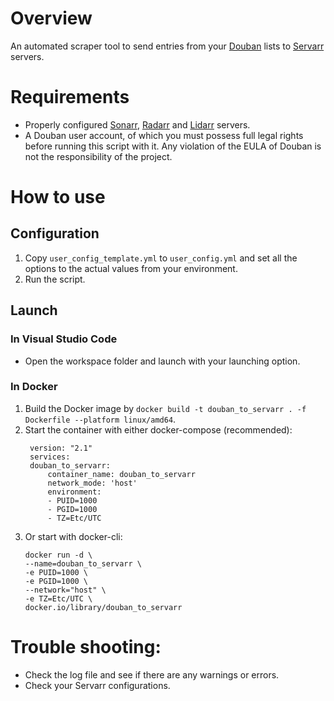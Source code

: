 # Overview
An automated scraper tool to send entries from your [Douban](https://www.douban.com/) lists to [Servarr](https://wiki.servarr.com/) servers.

# Requirements
- Properly configured [Sonarr](https://sonarr.tv/), [Radarr](https://radarr.video/) and [Lidarr](https://lidarr.audio/) servers.
- A Douban user account, of which you must possess full legal rights before running this script with it. Any violation of the EULA of Douban is not the responsibility of the project.

# How to use
## Configuration
1. Copy `user_config_template.yml` to `user_config.yml` and set all the options to the actual values from your environment.
2. Run the script.

## Launch
### In Visual Studio Code
- Open the workspace folder and launch with your launching option.

### In Docker
1. Build the Docker image by `docker build -t douban_to_servarr . -f Dockerfile --platform linux/amd64`.
2. Start the container with either docker-compose (recommended):
   ```
    version: "2.1"
    services:
    douban_to_servarr:
        container_name: douban_to_servarr
        network_mode: 'host'
        environment:
        - PUID=1000
        - PGID=1000
        - TZ=Etc/UTC
   ```
3. Or start with docker-cli:
    ```
    docker run -d \
    --name=douban_to_servarr \
    -e PUID=1000 \
    -e PGID=1000 \
    --network="host" \
    -e TZ=Etc/UTC \
    docker.io/library/douban_to_servarr
    ```
# Trouble shooting: 
- Check the log file and see if there are any warnings or errors. 
- Check your Servarr configurations.